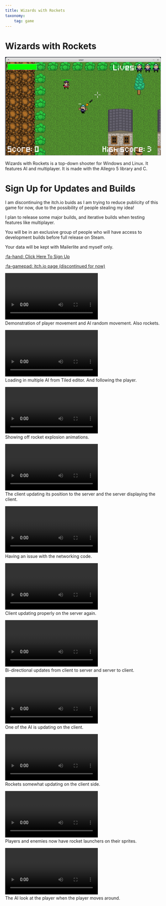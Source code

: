 ```yaml
---
title: Wizards with Rockets
taxonomy: 
    tag: game
---
```

<script>
    var ml_webform_4269265 = ml_account('webforms', '4269265', 'o4f7p0', 'load');
    ml_webform_4269265('animation', 'fadeIn');
</script>
# Wizards with Rockets

![](wwr_screenshot_2.png) 

Wizards with Rockets is a top-down shooter for Windows and Linux.
It features AI and multiplayer. 
It is made with the Allegro 5 library and C.  

# Sign Up for Updates and Builds
I am discontinuing the itch.io buids as I am trying to reduce publicity of this game for now, due to the possibility of people stealing my idea!  

I plan to release some major builds, and iterative builds when testing features like multiplayer.

You will be in an exclusive group of people who will have access to development builds before full release on Steam.  

Your data will be kept with Mailerlite and myself only.  

<a href="javascript:;" onclick="ml_webform_4269265('show')">:fa-hand: Click Here To Sign Up</a>  
  
[:fa-gamepad: itch.io page (discontinued for now)](https://l33tllama.itch.io/wwr)

![](2018-06-20%20Making%20a%20top-down%20shooter%20game.%20In%20Linux%20with%20Allegro%20and%20C.mp4)  
Demonstration of player movement and AI random movement. Also rockets.

![](2018-06-29%20How%20to%20get%20more%20followers%20-%20program%20them.mp4)  
Loading in multiple AI from Tiled editor. And following the player.

![](2018-07-13%20Whats%20a%20game%20without%20explosions.mp4)  
Showing off rocket explosion animations.

![](2018-08-31%20My%20network%20code%20is%20working!.mp4)  
The client updating its position to the server and the server displaying the client.

![](2018-09-12%20The%20network%20code%20still%20needs%20some%20tweaking.mp4)  
Having an issue with the networking code.

![](2018-09-17%20Client%20now%20updates%20properly%20on%20the%20server%20(client%20on%20the%20right).mp4)  
Client updating properly on the server again.

![](2018-09-21%20New%20milestone%20reached%20Client%20updates%20to%20server%20and%20server%20updates%20to%20client.mp4)  
Bi-directional updates from client to server and server to client.

![](2018-09-28%20Now%20i%20have%20ht%20e%20Ai%20updating%20on%20the%20client%20side.mp4)  
One of the AI is updating on the client.

![](2018-10-10%20rockets%20now%20updating%20on%20client%20side.mp4)  
Rockets somewhat updating on the client side.

![](2018-11-14%20players%20and%20enemies%20have%20rocket%20launchers%20now.mp4)  
Players and enemies now have rocket launchers on their sprites.

![](2019-02-06%20Enemies%20face%20the%20right%20direction%20when%20looking%20at%20the%20player..mp4)  
The AI look at the player when the player moves around.
